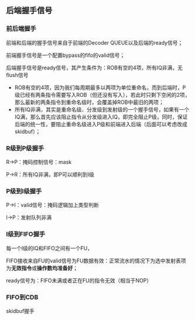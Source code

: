 ## 后端握手信号

### 前后端握手

前端和后端的握手信号来自于前端的Decoder QUEUE以及后端的ready信号；

前端握手信号是一个配置bypass的fifo的valid信号；

后端握手信号是ready信号，其产生条件为：ROB有空的4项，所有IQ非满，无flush信号

* ROB有空的4项，因为我们每周期最多以两项为单位重命名，而到后端时，P级已经有两条指令需要写入ROB（但还没有写入），若此时只剩下空闲的2项，那么最新的两条指令到重命名级时，会覆盖掉ROB中最旧的两项；
* 所有IQ非满，其实是重命名级、分发级到发射级的一个握手信号，如果有一个IQ满，那么首先应该阻止指令从分发级进入IQ，即完全阻止P级，同时，保证后端的统一性，要阻止重命名级进入P级和前端进入后端（后面可以考虑改成skidbuf）；



### R级到P级握手

R->P：掩码控制信号：mask

P->R：所有IQ非满，即P可以顺利到I级



### P级到I级握手

P->I：valid信号：掩码逻辑加上类型判断

I->P：发射队列非满



### I级到FIFO握手

每一个I级的IQ和FIFO之间有一个FU，

FIFO接收来自FU的valid信号为FU数据有效：正常流水的情况下为选中发射表项为**无效指令**或**操作数均准备好**；

ready信号为：FIFO未满或者正在FU的指令无效（相当于NOP）



### FIFO到CDB

skidbuf握手



